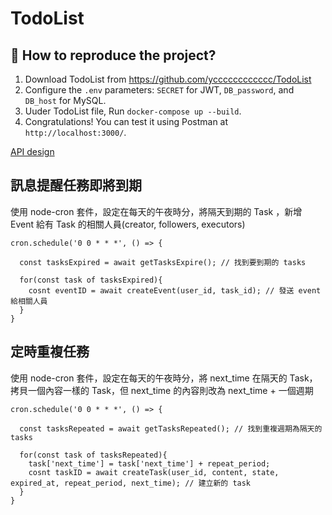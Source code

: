 # TodoList

## 🚀 How to reproduce the project?
1. Download TodoList from https://github.com/ycccccccccccc/TodoList
2. Configure the `.env` parameters: `SECRET` for JWT, `DB_password`, and `DB_host` for MySQL.
3. Uuder TodoList file, Run `docker-compose up --build`.
6. Congratulations! You can test it using Postman at `http://localhost:3000/`.

[API design](https://github.com/ycccccccccccc/TodoList/blob/main/API_Doc.md)

## 訊息提醒任務即將到期
使用 node-cron 套件，設定在每天的午夜時分，將隔天到期的 Task ，新增 Event 給有 Task 的相關人員(creator, followers, executors)

```
cron.schedule('0 0 * * *', () => {

  const tasksExpired = await getTasksExpire(); // 找到要到期的 tasks

  for(const task of tasksExpired){
    cosnt eventID = await createEvent(user_id, task_id); // 發送 event 給相關人員
  }
}
```

## 定時重複任務
使用 node-cron 套件，設定在每天的午夜時分，將 next_time 在隔天的 Task，拷貝一個內容一樣的 Task，但 next_time 的內容則改為 next_time + 一個週期
```
cron.schedule('0 0 * * *', () => {

  const tasksRepeated = await getTasksRepeated(); // 找到重複週期為隔天的 tasks

  for(const task of tasksRepeated){
    task['next_time'] = task['next_time'] + repeat_period; 
    cosnt taskID = await createTask(user_id, content, state, expired_at, repeat_period, next_time); // 建立新的 task
  }
}
```
